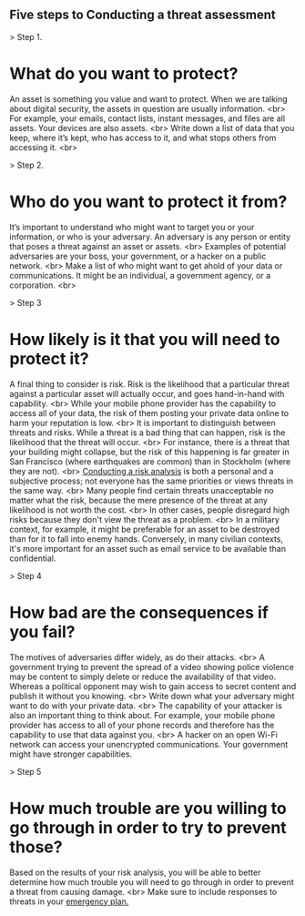 
## Five steps to Conducting a threat assessment


&gt; Step 1.
# What do you want to protect?

An asset is something you value and want to protect. When we are talking about digital security, the assets in question are usually information.
&lt;br&gt;
For example, your emails, contact lists, instant messages, and files are all assets. Your devices are also assets.
&lt;br&gt;
Write down a list of data that you keep, where it’s kept, who has access to it, and what stops others from accessing it.
&lt;br&gt;

&gt; Step 2.
# Who do you want to protect it from?

It’s important to understand who might want to target you or your information, or who is your adversary. An adversary is any person or entity that poses a threat against an asset or assets.
&lt;br&gt;
Examples of potential adversaries are your boss, your government, or a hacker on a public network.
&lt;br&gt;
Make a list of who might want to get ahold of your data or communications. It might be an individual, a government agency, or a corporation.
&lt;br&gt;

&gt; Step 3
# How likely is it that you will need to protect it?

A final thing to consider is risk. Risk is the likelihood that a particular threat against a particular asset will actually occur, and goes hand-in-hand with capability.
&lt;br&gt;
While your mobile phone provider has the capability to access all of your data, the risk of them posting your private data online to harm your reputation is low.
&lt;br&gt;
It is important to distinguish between threats and risks. While a threat is a bad thing that can happen, risk is the likelihood that the threat will occur.
&lt;br&gt;
For instance, there is a threat that your building might collapse, but the risk of this happening is far greater in San Francisco (where earthquakes are common) than in Stockholm (where they are not).
&lt;br&gt;
[Conducting a risk analysis](en/topics/practice-2-planning/2-assess-risk/1-1-intro.md) is both a personal and a subjective process; not everyone has the same priorities or views threats in the same way.
&lt;br&gt;
Many people find certain threats unacceptable no matter what the risk, because the mere presence of the threat at any likelihood is not worth the cost.
&lt;br&gt;
In other cases, people disregard high risks because they don&#39;t view the threat as a problem.
&lt;br&gt;
In a military context, for example, it might be preferable for an asset to be destroyed than for it to fall into enemy hands. Conversely, in many civilian contexts, it&#39;s more important for an asset such as email service to be available than confidential.


&gt; Step 4
# How bad are the consequences if you fail?

The motives of adversaries differ widely, as do their attacks.
&lt;br&gt;
A government trying to prevent the spread of a video showing police violence may be content to simply delete or reduce the availability of that video. Whereas a political opponent may wish to gain access to secret content and publish it without you knowing.
&lt;br&gt;
Write down what your adversary might want to do with your private data.
&lt;br&gt;
The capability of your attacker is also an important thing to think about. For example, your mobile phone provider has access to all of your phone records and therefore has the capability to use that data against you.
&lt;br&gt;
A hacker on an open Wi-Fi network can access your unencrypted communications. Your government might have stronger capabilities.

&gt; Step 5
# How much trouble are you willing to go through in order to try to prevent those?

Based on the results of your risk analysis, you will be able to better determine how much trouble you will need to go through in order to prevent a threat from causing damage.
&lt;br&gt;
Make sure to include responses to threats in your [emergency plan.](en/topics/practice-2-planning/4-emergency-plan/1-1-intro.md)

